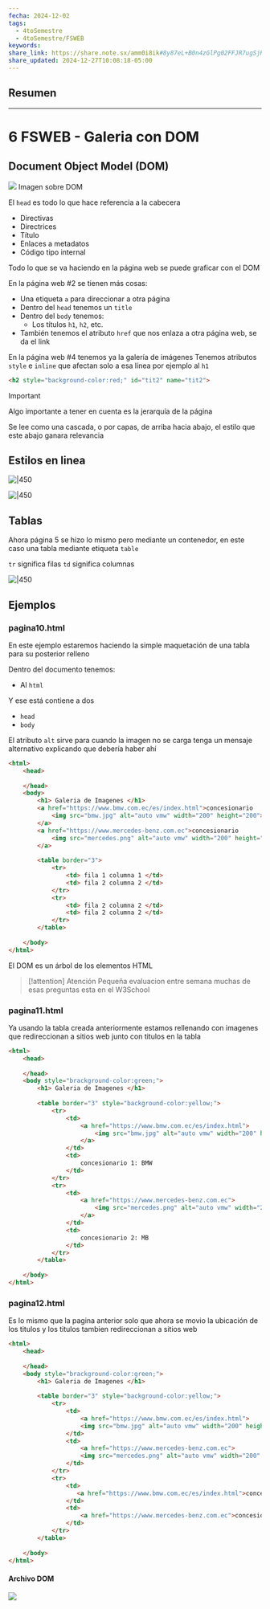 ```yaml
---
fecha: 2024-12-02
tags:
  - 4toSemestre
  - 4toSemestre/FSWEB
keywords: 
share_link: https://share.note.sx/amm0i8ik#8y87eL+B0n4zGlPg02FFJR7ugSjRNPHt4OF5cNDNOEE
share_updated: 2024-12-27T10:08:18-05:00
---
```

## Resumen


___
# 6 FSWEB - Galeria con DOM
## Document Object Model (DOM)
![](https://i.imgur.com/XBaSEQn.png)
Imagen sobre DOM

El `head` es todo lo que hace referencia a la cabecera
- Directivas
- Directrices
- Título
- Enlaces a metadatos
- Código tipo internal

Todo lo que se va haciendo en la página web se puede graficar con el DOM

En la página web #2 se tienen más cosas: 

- Una etiqueta `a` para direccionar a otra página
- Dentro del `head` tenemos un `title`
- Dentro del `body` tenemos: 
    - Los títulos `h1`, `h2`, etc.
- También tenemos el atributo `href` que nos enlaza a otra página web, se da el link

En la página web #4 tenemos ya la galería de imágenes
Tenemos atributos `style` e `inline` que afectan solo a esa línea por ejemplo al `h1`

```html
<h2 style="background-color:red;" id="tit2" name="tit2">
```

> [!important]
> Algo importante a tener en cuenta es la jerarquía de la página
> 
> Se lee como una cascada, o por capas, de arriba hacia abajo, el estilo que este abajo ganara relevancia

## Estilos en linea
![|450](https://i.imgur.com/QyMefg0.png)

![|450](https://i.imgur.com/erpuubW.png)

## Tablas
Ahora página 5 se hizo lo mismo pero mediante un contenedor, en este caso una tabla mediante etiqueta `table`

`tr` significa filas
`td` significa columnas

![|450](https://i.imgur.com/3XogoRB.png)

## Ejemplos

### pagina10.html
En este ejemplo estaremos haciendo la simple maquetación de una tabla para su posterior relleno

Dentro del documento tenemos:
- Al `html`

Y ese está contiene a dos
- `head`
- `body`

El atributo `alt` sirve para cuando la imagen no se carga tenga un mensaje alternativo explicando que debería haber ahí

```html
<html>
    <head>
    
    </head>
    <body>
        <h1> Galeria de Imagenes </h1>
        <a href="https://www.bmw.com.ec/es/index.html">concesionario
            <img src="bmw.jpg" alt="auto vmw" width="200" height="200">
        </a>
        <a href="https://www.mercedes-benz.com.ec">concesionario
            <img src="mercedes.png" alt="auto vmw" width="200" height="200">
        </a>
        
        <table border="3">
            <tr>
                <td> fila 1 columna 1 </td>
                <td> fila 2 columna 2 </td>
            </tr>
            <tr>
                <td> fila 2 columna 2 </td>
                <td> fila 2 columna 2 </td>
            </tr>
        </table>
        
    </body>
</html>
```

El DOM es un árbol de los elementos HTML

> [!attention] Atención
> Pequeña evaluacion entre semana muchas de esas preguntas esta en el W3School


### pagina11.html
Ya usando la tabla creada anteriormente estamos rellenando con imagenes que redireccionan a sitios web junto con titulos en la tabla

```html
<html>
    <head>
    
    </head>
    <body style="brackground-color:green;">
        <h1> Galeria de Imagenes </h1>
        
        <table border="3" style="background-color:yellow;">
            <tr>
                <td>
                    <a href="https://www.bmw.com.ec/es/index.html">
                        <img src="bmw.jpg" alt="auto vmw" width="200" height="200">
                    </a>
                </td>
                <td>
                    concesionario 1: BMW
                </td>
            </tr>
            <tr>
                <td>
                    <a href="https://www.mercedes-benz.com.ec">
                        <img src="mercedes.png" alt="auto vmw" width="200" height="200">
                    </a>
                </td>
                <td>
                    concesionario 2: MB
                </td>
            </tr>
        </table>
        
    </body>
</html>
```

### pagina12.html
Es lo mismo que la pagina anterior solo que ahora se movio la ubicación de los titulos y los titulos tambien redireccionan a sitios web

```html
<html>
    <head>
    
    </head>
    <body style="brackground-color:green;">
        <h1> Galeria de Imagenes </h1>
        
        <table border="3" style="background-color:yellow;">
            <tr>
                <td>
                    <a href="https://www.bmw.com.ec/es/index.html">
                    <img src="bmw.jpg" alt="auto vmw" width="200" height="200"></a>
                </td>
                <td>
                    <a href="https://www.mercedes-benz.com.ec">
                    <img src="mercedes.png" alt="auto vmw" width="200" height="200"></a>
                </td>
            </tr>
            <tr>
                <td>
                   <a href="https://www.bmw.com.ec/es/index.html">concesionario 1: BMW</a>
                </td>
                <td>
                    <a href="https://www.mercedes-benz.com.ec">concesionario 2: MB</a>
                </td>
            </tr>
        </table>
        
    </body>
</html>
```

#### Archivo DOM
![](https://i.imgur.com/YA9MYDH.png)
